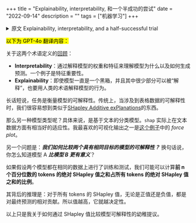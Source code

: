 +++
title = "Explainability, interpretability, 和一个半成功的尝试"
date = "2022-09-14"
description = ""
tags = ["机器学习"]
+++

<details>

<summary>原文 Explainability, interpretability, and a half-successful trial</summary>

A [refresher](https://docs.aws.amazon.com/whitepapers/latest/model-explainability-aws-ai-ml/interpretability-versus-explainability.html) on definitions of these two terms:

- **Interpretability**: Understanding why and how the model is generating predictions by interpreting the model’s weights and features. An example would be feature importance.
- **Explainability**: Explaining the model’s behavior in human term even if the model has been a black box all the time and very limited portion of it can be “interpreted”.

Long story short, the task is to measure the explainability of a model. Traditionally, when it comes to explainability with tabular data, we can easily end up with something like [SHapley Additive exPlanations](https://shap.readthedocs.io/en/latest/index.html).

How about an alternative model type? Specifically, a text-based classification model. `shap` actually has a pretty good adaptability in terms of text data. One of my favorite visualization output is the _force plot_  from [this example](https://shap.readthedocs.io/en/latest/example_notebooks/text_examples/sentiment_analysis/Positive%20vs.%20Negative%20Sentiment%20Classification.html).

Another question is: **_How do we compare the explainability between two models with the same goal?_** In other words, how do you know model A _**makes more sense**_ than model B?

If given the pre-condition that both models are trained and tested on the same data, we can probably calculate **the proportion of top n-percentiles of tokens’ sum of absolute SHapley values over the sum of absolute SHapley values of all tokens**.

 The reasoning behind this is: for all tokens’ SHapley values, either positive or negative, is a relative contribution toward the final prediction. So the higher the value, the more decisive it is.

The above is just my immature proposal on how to compare models’ interpretability in terms of SHapley values.
</details>

<mark>以下为 GPT-4o 翻译内容：</mark>

关于这两个术语定义的[回顾](https://docs.aws.amazon.com/whitepapers/latest/model-explainability-aws-ai-ml/interpretability-versus-explainability.html)：

- **Interpretability**：通过解释模型的权重和特征来理解模型为什么以及如何生成预测。一个例子是特征重要性。
- **Explainability**：即使模型一直是一个黑箱，并且其中很少部分可以被“解释”，也要用人类的术语解释模型的行为。

长话短说，任务是衡量模型的可解释性。传统上，当涉及到表格数据的可解释性时，我们很容易想到类似于[SHapley Additive exPlanations](https://shap.readthedocs.io/en/latest/index.html)的东西。

那么另一种模型类型呢？具体来说，是基于文本的分类模型。`shap` 实际上在文本数据方面有相当好的适应性。我最喜欢的可视化输出之一是[这个例子](https://shap.readthedocs.io/en/latest/example_notebooks/text_examples/sentiment_analysis/Positive%20vs.%20Negative%20Sentiment%20Classification.html)中的 _force plot_。

另一个问题是：**_我们如何比较两个具有相同目标的模型的可解释性？_** 换句话说，你怎么知道模型 A _**比模型 B 更有意义**_？

如果假设两个模型都在相同的数据上进行了训练和测试，我们可能可以计算**前 n 个百分位数的 tokens 的绝对 SHapley 值之和占所有 tokens 的绝对 SHapley 值之和的比例**。

其背后的推理是：对于所有 tokens 的 SHapley 值，无论是正值还是负值，都是对最终预测的相对贡献。所以值越高，它就越决定性。

以上只是我关于如何通过 SHapley 值比较模型可解释性的幼稚提议。
